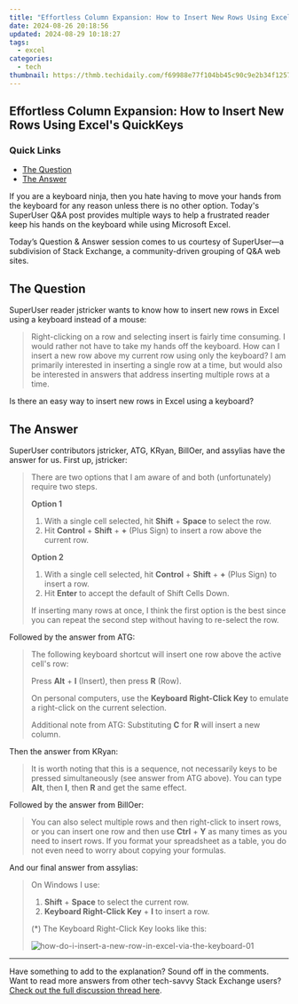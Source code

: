 ```yaml
---
title: "Effortless Column Expansion: How to Insert New Rows Using Excel's QuickKeys"
date: 2024-08-26 20:18:56
updated: 2024-08-29 10:18:27
tags:
  - excel
categories:
  - tech
thumbnail: https://thmb.techidaily.com/f69988e77f104bb45c90c9e2b34f1257506e2bba3f3828fdb0fc5d5f8e1efe9e.jpg
---
```


## Effortless Column Expansion: How to Insert New Rows Using Excel's QuickKeys

### Quick Links

* [The Question](https://howto.techidaily.com/cellular-network-not-available-for-voice-calls-on-motorola-g24-power-drfone-by-drfone-fix-android-problems-fix-android-problems/)
* [The Answer](https://program-issues.techidaily.com/resolved-fixing-frame-drops-and-performance-lags-in-outriders/)

 If you are a keyboard ninja, then you hate having to move your hands from the keyboard for any reason unless there is no other option. Today's SuperUser Q&A post provides multiple ways to help a frustrated reader keep his hands on the keyboard while using Microsoft Excel.

 Today’s Question & Answer session comes to us courtesy of SuperUser—a subdivision of Stack Exchange, a community-driven grouping of Q&A web sites.

##  The Question

 SuperUser reader jstricker wants to know how to insert new rows in Excel using a keyboard instead of a mouse:

> Right-clicking on a row and selecting insert is fairly time consuming. I would rather not have to take my hands off the keyboard. How can I insert a new row above my current row using only the keyboard? I am primarily interested in inserting a single row at a time, but would also be interested in answers that address inserting multiple rows at a time.

 Is there an easy way to insert new rows in Excel using a keyboard?

##  The Answer

 SuperUser contributors jstricker, ATG, KRyan, BillOer, and assylias have the answer for us. First up, jstricker:

> There are two options that I am aware of and both (unfortunately) require two steps.
> 
> **Option 1** 
> 
> 1. With a single cell selected, hit **Shift** \+ **Space** to select the row.
> 2. Hit **Control** \+ **Shift** \+ **+** (Plus Sign) to insert a row above the current row.
> 
> **Option 2** 
> 
> 1. With a single cell selected, hit **Control** \+ **Shift** \+ **+** (Plus Sign) to insert a row.
> 2. Hit **Enter** to accept the default of Shift Cells Down.
> 
> If inserting many rows at once, I think the first option is the best since you can repeat the second step without having to re-select the row.

 Followed by the answer from ATG:

> The following keyboard shortcut will insert one row above the active cell's row:
> 
> Press **Alt** \+ **I** (Insert), then press **R** (Row).
> 
> On personal computers, use the **Keyboard Right-Click Key** to emulate a right-click on the current selection.
> 
> Additional note from ATG: Substituting **C** for **R** will insert a new column.

 Then the answer from KRyan:

> It is worth noting that this is a sequence, not necessarily keys to be pressed simultaneously (see answer from ATG above). You can type **Alt**, then **I**, then **R** and get the same effect.

 Followed by the answer from BillOer:

> You can also select multiple rows and then right-click to insert rows, or you can insert one row and then use **Ctrl** \+ **Y** as many times as you need to insert rows. If you format your spreadsheet as a table, you do not even need to worry about copying your formulas.

 And our final answer from assylias:

> On Windows I use:
> 
> 1. **Shift** \+ **Space** to select the current row.
> 2. **Keyboard Right-Click Key** \+ **I** to insert a row.
> 
> (\*) The Keyboard Right-Click Key looks like this:
> 
> ![how-do-i-insert-a-new-row-in-excel-via-the-keyboard-01](https://static1.howtogeekimages.com/wordpress/wp-content/uploads/2015/01/how-do-i-insert-a-new-row-in-excel-via-the-keyboard-01.jpg) 

---

 Have something to add to the explanation? Sound off in the comments. Want to read more answers from other tech-savvy Stack Exchange users? [Check out the full discussion thread here](http://superuser.com/questions/869946/how-do-i-insert-a-new-row-in-excel-via-the-keyboard).

<ins class="adsbygoogle"
     style="display:block"
     data-ad-format="autorelaxed"
     data-ad-client="ca-pub-7571918770474297"
     data-ad-slot="1223367746"></ins>



<ins class="adsbygoogle"
     style="display:block"
     data-ad-client="ca-pub-7571918770474297"
     data-ad-slot="8358498916"
     data-ad-format="auto"
     data-full-width-responsive="true"></ins>
